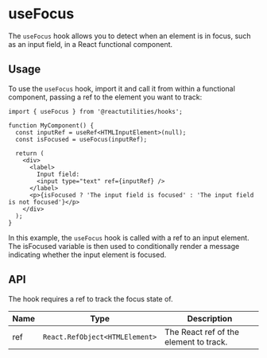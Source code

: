 # useFocus

The `useFocus` hook allows you to detect when an element is in focus, such as an input field, in a React functional component.

## Usage

To use the `useFocus` hook, import it and call it from within a functional component, passing a ref to the element you want to track:

```tsx
import { useFocus } from '@reactutilities/hooks';

function MyComponent() {
  const inputRef = useRef<HTMLInputElement>(null);
  const isFocused = useFocus(inputRef);

  return (
    <div>
      <label>
        Input field:
        <input type="text" ref={inputRef} />
      </label>
      <p>{isFocused ? 'The input field is focused' : 'The input field is not focused'}</p>
    </div>
  );
}
```

In this example, the `useFocus` hook is called with a ref to an input element. The isFocused variable is then used to conditionally render a message indicating whether the input element is focused.

## API

The hook requires a ref to track the focus state of.

|Name|Type|Description|
|---|---|---|
|ref|`React.RefObject<HTMLElement>`|The React ref of the element to track.|